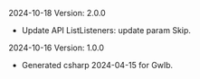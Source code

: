 2024-10-18 Version: 2.0.0
- Update API ListListeners: update param Skip.


2024-10-16 Version: 1.0.0
- Generated csharp 2024-04-15 for Gwlb.

